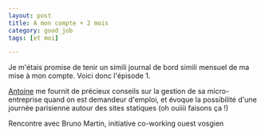 ```yaml
---
layout: post
title: A mon compte + 2 mois
category: good_job
tags: [et moi]

---
```


Je m'étais promise de tenir un simili journal de bord simili mensuel de ma mise à mon compte. Voici donc l'épisode 1.

<!--more-->

[Antoine](https://twitter.com/antoinentl) me fournit de précieux conseils sur la gestion de sa micro-entreprise quand on est demandeur d'emploi, et évoque la possibilité d'une journée parisienne autour des sites statiques (oh ouiiii faisons ça !)

Rencontre avec Bruno Martin, initiative co-working ouest vosgien
